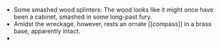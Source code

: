 - Some smashed wood splinters: The wood looks like it might once have been a cabinet, smashed in some long-past fury.
- Amidst the wreckage, however, rests an ornate [[compass]] in a brass base, apparently intact.
-